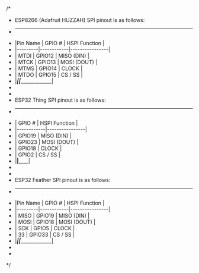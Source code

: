 /*
* ESP8266 (Adafruit HUZZAH) SPI pinout is as follows:
*  _______________________________________
* |Pin Name |   GPIO #   |  HSPI Function |
* |---------|------------|----------------|
* | MTDI    |   GPIO12   |  MISO (DIN)    |
* | MTCK    |   GPIO13   |  MOSI (DOUT)   |
* | MTMS    |   GPIO14   |  CLOCK         |
* | MTDO    |   GPIO15   |  CS / SS       |
* |_________|____________|________________|
*
*
* ESP32 Thing SPI pinout is as follows:
*  _____________________________
* |   GPIO #   |  HSPI Function |
* |------------|----------------|
* |   GPIO19   |  MISO (DIN)    |
* |   GPIO23   |  MOSI (DOUT)   |
* |   GPIO18   |  CLOCK         |
* |   GPIO2    |  CS / SS       |
* |____________|________________|
*
*
* ESP32 Feather SPI pinout is as follows:
*  _______________________________________
* |Pin Name |   GPIO #   |  HSPI Function |
* |---------|------------|----------------|
* | MISO    |   GPIO19   |  MISO (DIN)    |
* | MOSI    |   GPIO18   |  MOSI (DOUT)   |
* | SCK     |   GPIO5    |  CLOCK         |
* | 33      |   GPIO33   |  CS / SS       |
* |_________|____________|________________|
*
*
*/
